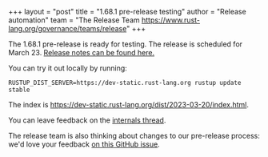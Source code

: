 +++
layout = "post"
title = "1.68.1 pre-release testing"
author = "Release automation"
team = "The Release Team <https://www.rust-lang.org/governance/teams/release>"
+++

The 1.68.1 pre-release is ready for testing. The release is scheduled for
March 23. [Release notes can be found here.][relnotes]

You can try it out locally by running:

```plain
RUSTUP_DIST_SERVER=https://dev-static.rust-lang.org rustup update stable
```

The index is <https://dev-static.rust-lang.org/dist/2023-03-20/index.html>.

You can leave feedback on the [internals thread](https://internals.rust-lang.org/t/rust-1-68-1-pre-release-testing/18547).

The release team is also thinking about changes to our pre-release process:
we'd love your feedback [on this GitHub issue][feedback].

[relnotes]: https://github.com/rust-lang/rust/blob/stable/RELEASES.md#version-1681-2023-03-23
[feedback]: https://github.com/rust-lang/release-team/issues/16
    
